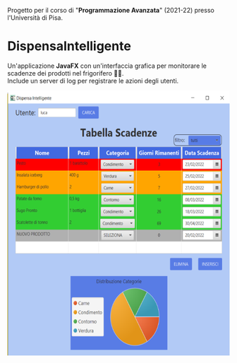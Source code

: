 Progetto per il corso di "**Programmazione Avanzata**" (2021-22) presso l'Università di Pisa.

# DispensaIntelligente


Un'applicazione **JavaFX** con un'interfaccia grafica per monitorare le scadenze dei prodotti nel frigorifero 🍎📆. <br>
Include un server di log per registrare le azioni degli utenti.

<p align="center">
  <img src="https://github.com/LucaArduini/DispensaIntelligente/blob/main/File%20Accessori/schermata_di_esempio.png" alt="schermata_di_esempio" height="600" />
</p>

